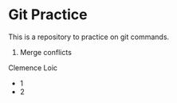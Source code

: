 # Git Practice


This is a repository to practice on git commands.
1. Merge conflicts

Clemence
Loic
- 1
- 2

